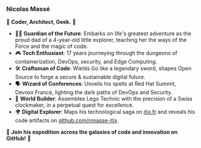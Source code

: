 ### Nicolas Massé

🚀 **Coder, Architect, Geek.** 🚀

- 👨‍👧 **Guardian of the Future**: Embarks on life's greatest adventure as the proud dad of a 4-year-old little explorer, teaching her the ways of the Force and the magic of code.
- 🎮 **Tech Enthusiast**: 17 years journeying through the dungeons of containerization, DevOps, security, and Edge Computing.
- 🛠 **Craftsman of Code**: Wields Go like a legendary sword, shapes Open Source to forge a secure & sustainable digital future.
- 🗣 **Wizard of Conferences**: Unveils his spells at Red Hat Summit, Devoxx France, lighting the dark paths of DevOps and Security.
- 🧩 **World Builder**: Assembles Lego Technic with the precision of a Swiss clockmaker, in a perpetual quest for excellence.
- 🌍 **Digital Explorer**: Maps his technological saga on [itix.fr](http://www.itix.fr/) and reveals his code artifacts on [github.com/nmasse-itix](https://github.com/nmasse-itix).

🌟 **Join his expedition across the galaxies of code and innovation on GitHub!** 🌌
